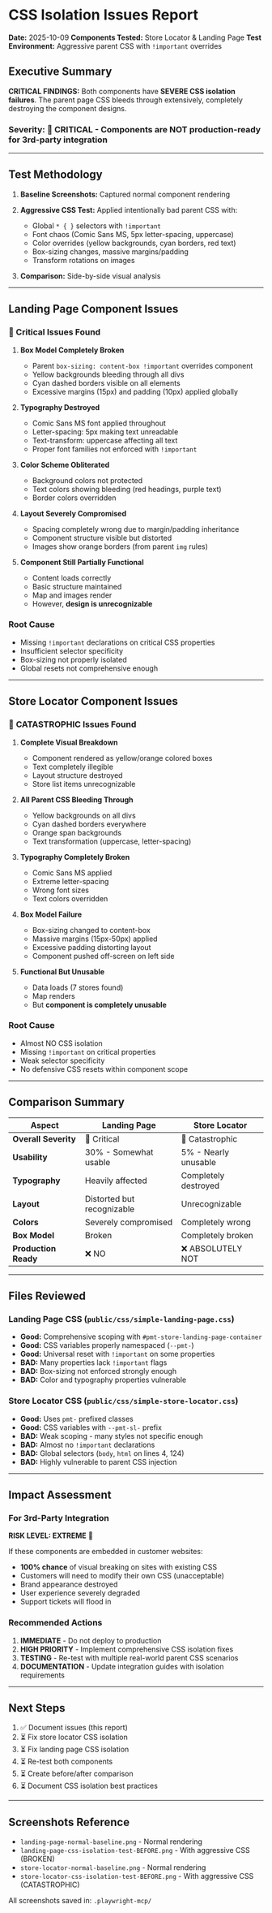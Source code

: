 # CSS Isolation Issues Report

**Date:** 2025-10-09
**Components Tested:** Store Locator & Landing Page
**Test Environment:** Aggressive parent CSS with `!important` overrides

## Executive Summary

**CRITICAL FINDINGS:** Both components have **SEVERE CSS isolation failures**. The parent page CSS bleeds through extensively, completely destroying the component designs.

### Severity: 🔴 **CRITICAL** - Components are NOT production-ready for 3rd-party integration

---

## Test Methodology

1. **Baseline Screenshots:** Captured normal component rendering
2. **Aggressive CSS Test:** Applied intentionally bad parent CSS with:
   - Global `* { }` selectors with `!important`
   - Font chaos (Comic Sans MS, 5px letter-spacing, uppercase)
   - Color overrides (yellow backgrounds, cyan borders, red text)
   - Box-sizing changes, massive margins/padding
   - Transform rotations on images

3. **Comparison:** Side-by-side visual analysis

---

## Landing Page Component Issues

### 🔴 Critical Issues Found

1. **Box Model Completely Broken**
   - Parent `box-sizing: content-box !important` overrides component
   - Yellow backgrounds bleeding through all divs
   - Cyan dashed borders visible on all elements
   - Excessive margins (15px) and padding (10px) applied globally

2. **Typography Destroyed**
   - Comic Sans MS font applied throughout
   - Letter-spacing: 5px making text unreadable
   - Text-transform: uppercase affecting all text
   - Proper font families not enforced with `!important`

3. **Color Scheme Obliterated**
   - Background colors not protected
   - Text colors showing bleeding (red headings, purple text)
   - Border colors overridden

4. **Layout Severely Compromised**
   - Spacing completely wrong due to margin/padding inheritance
   - Component structure visible but distorted
   - Images show orange borders (from parent `img` rules)

5. **Component Still Partially Functional**
   - Content loads correctly
   - Basic structure maintained
   - Map and images render
   - However, **design is unrecognizable**

### Root Cause
- Missing `!important` declarations on critical CSS properties
- Insufficient selector specificity
- Box-sizing not properly isolated
- Global resets not comprehensive enough

---

## Store Locator Component Issues

### 🔴 **CATASTROPHIC** Issues Found

1. **Complete Visual Breakdown**
   - Component rendered as yellow/orange colored boxes
   - Text completely illegible
   - Layout structure destroyed
   - Store list items unrecognizable

2. **All Parent CSS Bleeding Through**
   - Yellow backgrounds on all divs
   - Cyan dashed borders everywhere
   - Orange span backgrounds
   - Text transformation (uppercase, letter-spacing)

3. **Typography Completely Broken**
   - Comic Sans MS applied
   - Extreme letter-spacing
   - Wrong font sizes
   - Text colors overridden

4. **Box Model Failure**
   - Box-sizing changed to content-box
   - Massive margins (15px-50px) applied
   - Excessive padding distorting layout
   - Component pushed off-screen on left side

5. **Functional But Unusable**
   - Data loads (7 stores found)
   - Map renders
   - But **component is completely unusable**

### Root Cause
- Almost NO CSS isolation
- Missing `!important` on critical properties
- Weak selector specificity
- No defensive CSS resets within component scope

---

## Comparison Summary

| Aspect | Landing Page | Store Locator |
|--------|--------------|---------------|
| **Overall Severity** | 🔴 Critical | 🔴 Catastrophic |
| **Usability** | 30% - Somewhat usable | 5% - Nearly unusable |
| **Typography** | Heavily affected | Completely destroyed |
| **Layout** | Distorted but recognizable | Unrecognizable |
| **Colors** | Severely compromised | Completely wrong |
| **Box Model** | Broken | Completely broken |
| **Production Ready** | ❌ NO | ❌ ABSOLUTELY NOT |

---

## Files Reviewed

### Landing Page CSS (`public/css/simple-landing-page.css`)
- **Good:** Comprehensive scoping with `#pmt-store-landing-page-container`
- **Good:** CSS variables properly namespaced (`--pmt-`)
- **Good:** Universal reset with `!important` on some properties
- **BAD:** Many properties lack `!important` flags
- **BAD:** Box-sizing not enforced strongly enough
- **BAD:** Color and typography properties vulnerable

### Store Locator CSS (`public/css/simple-store-locator.css`)
- **Good:** Uses `pmt-` prefixed classes
- **Good:** CSS variables with `--pmt-sl-` prefix
- **BAD:** Weak scoping - many styles not specific enough
- **BAD:** Almost no `!important` declarations
- **BAD:** Global selectors (`body`, `html` on lines 4, 124)
- **BAD:** Highly vulnerable to parent CSS injection

---

## Impact Assessment

### For 3rd-Party Integration
**RISK LEVEL: EXTREME** 🔴

If these components are embedded in customer websites:
- **100% chance** of visual breaking on sites with existing CSS
- Customers will need to modify their own CSS (unacceptable)
- Brand appearance destroyed
- User experience severely degraded
- Support tickets will flood in

### Recommended Actions

1. **IMMEDIATE** - Do not deploy to production
2. **HIGH PRIORITY** - Implement comprehensive CSS isolation fixes
3. **TESTING** - Re-test with multiple real-world parent CSS scenarios
4. **DOCUMENTATION** - Update integration guides with isolation requirements

---

## Next Steps

1. ✅ Document issues (this report)
2. ⏳ Fix store locator CSS isolation
3. ⏳ Fix landing page CSS isolation
4. ⏳ Re-test both components
5. ⏳ Create before/after comparison
6. ⏳ Document CSS isolation best practices

---

## Screenshots Reference

- `landing-page-normal-baseline.png` - Normal rendering
- `landing-page-css-isolation-test-BEFORE.png` - With aggressive CSS (BROKEN)
- `store-locator-normal-baseline.png` - Normal rendering
- `store-locator-css-isolation-test-BEFORE.png` - With aggressive CSS (CATASTROPHIC)

All screenshots saved in: `.playwright-mcp/`
